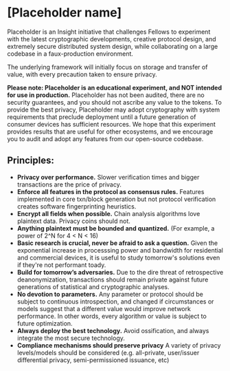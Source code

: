 # [Placeholder name]

Placeholder is an Insight initiative that challenges Fellows to experiment with the latest cryptographic developments, creative protocol design, and extremely secure distributed system design, while collaborating on a large codebase in a faux-production environment. 

The underlying framework will initially focus on storage and transfer of value, with every precaution taken to ensure privacy. 

**Please note: Placeholder is an educational experiment, and NOT intended for use in production.** Placeholder has not been audited, there are no security guarantees, and you should not ascribe any value to the tokens. To provide the best privacy, Placeholder may adopt cryptography with system requirements that preclude deployment until a future generation of consumer devices has sufficient resources. We hope that this experiment provides results that are useful for other ecosystems, and we encourage you to audit and adopt any features from our open-source codebase.

## Principles:

-  **Privacy over performance.** Slower verification times and bigger transactions are the price of privacy. 
-  **Enforce all features in the protocol as consensus rules.** Features implemented in core txn/block generation but not protocol verification creates software fingerprinting heuristics.
-  **Encrypt all fields when possible.** Chain analysis algorithms love plaintext data. Privacy coins should not.
-  **Anything plaintext must be bounded and quantized.** (For example, a power of 2^N for 4 < N < 16)
-  **Basic research is crucial, never be afraid to ask a question.** Given the exponential increase in processsing power and bandwidth for residential and commercial devices, it is useful to study tomorrow's solutions even if they're not performant toady.
-  **Build for tomorrow’s adversaries.** Due to the dire threat of retrospective deanonymization, transactions should remain private against future generations of statistical and cryptographic analyses.
-  **No devotion to parameters.** Any parameter or protocol should be subject to continuous introspection, and changed if circumstances or models suggest that a different value would improve network performance. In other words, every algorithm or value is subject to future optimization.
-  **Always deploy the best technology.** Avoid ossification, and always integrate the most secure technology. 
-  **Compliance mechanisms should preserve privacy** A variety of privacy levels/models should be considered (e.g. all-private, user/issuer differential privacy, semi-permissioned issuance, etc)
